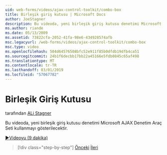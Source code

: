 ```yaml
---
uid: web-forms/videos/ajax-control-toolkit/combo-box
title: Birleşik giriş kutusu | Microsoft Docs
author: JoeStagner
description: Bu videoda, yeni birleşik giriş kutusu denetimi Microsoft AJAX Denetim Araç Seti kullanmayı gösterilecektir.
ms.author: riande
ms.date: 05/13/2009
ms.assetid: 73822cfa-2052-41fa-98e6-434928574afb
msc.legacyurl: /web-forms/videos/ajax-control-toolkit/combo-box
msc.type: video
ms.openlocfilehash: 504d64576508bfc52e911f85b0dfdb19dfb4ca51
ms.sourcegitcommit: 24b1f6decbb17bb22a45166e5fdb0845c65af498
ms.translationtype: MT
ms.contentlocale: tr-TR
ms.lasthandoff: 03/01/2019
ms.locfileid: "57067782"
---
```

<a name="combo-box"></a>Birleşik Giriş Kutusu
====================
tarafından [ALi Stagner](https://github.com/JoeStagner)

Bu videoda, yeni birleşik giriş kutusu denetimi Microsoft AJAX Denetim Araç Seti kullanmayı gösterilecektir.

[&#9654;Videoyu (9 dakika)](https://channel9.msdn.com/Blogs/ASP-NET-Site-Videos/combo-box)

> [!div class="step-by-step"]
> [Önceki](color-picker.md)
> [İleri](editor-control.md)
